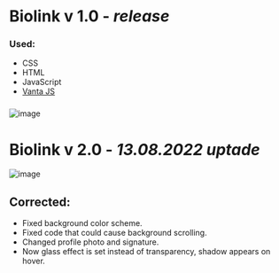 #  Biolink v 1.0 - <i> release</i>  #
### Used:
* CSS
* HTML
* JavaScript
* [Vanta JS](https://www.vantajs.com/)

###
![image](https://user-images.githubusercontent.com/98906212/184501972-e38a6119-d642-4566-9208-8067d0cb39ae.png)
 
 #  Biolink v 2.0 - <i> 13.08.2022 uptade</i>  #
 
 ![image](https://user-images.githubusercontent.com/98906212/184502435-4c57f4ed-f7f3-484d-9ba5-78c5dc9a891d.png)
 
 ## Corrected: ##
* Fixed background color scheme.
* Fixed code that could cause background scrolling.
* Changed profile photo and signature.
* Now glass effect is set instead of transparency, shadow appears on hover.
